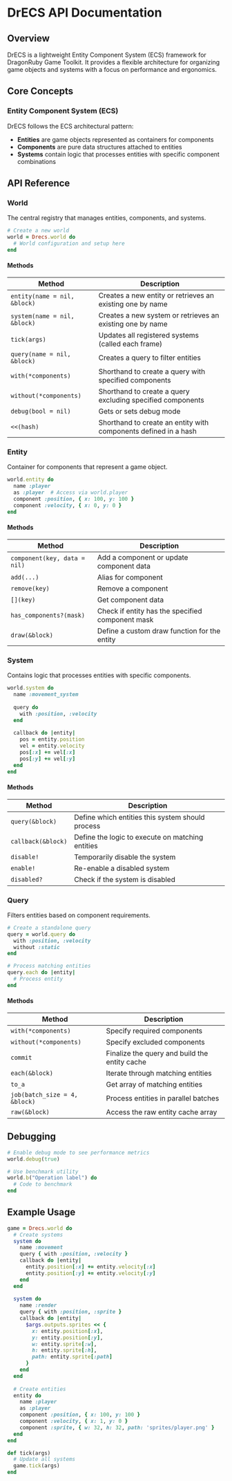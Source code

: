 # DrECS API Documentation

## Overview

DrECS is a lightweight Entity Component System (ECS) framework for DragonRuby Game Toolkit. It provides a flexible architecture for organizing game objects and systems with a focus on performance and ergonomics.

## Core Concepts

### Entity Component System (ECS)

DrECS follows the ECS architectural pattern:

- **Entities** are game objects represented as containers for components
- **Components** are pure data structures attached to entities
- **Systems** contain logic that processes entities with specific component combinations

## API Reference

### World

The central registry that manages entities, components, and systems.

```ruby
# Create a new world
world = Drecs.world do
  # World configuration and setup here
end
```

#### Methods

| Method | Description |
|--------|-------------|
| `entity(name = nil, &block)` | Creates a new entity or retrieves an existing one by name |
| `system(name = nil, &block)` | Creates a new system or retrieves an existing one by name |
| `tick(args)` | Updates all registered systems (called each frame) |
| `query(name = nil, &block)` | Creates a query to filter entities |
| `with(*components)` | Shorthand to create a query with specified components |
| `without(*components)` | Shorthand to create a query excluding specified components |
| `debug(bool = nil)` | Gets or sets debug mode |
| `<<(hash)` | Shorthand to create an entity with components defined in a hash |

### Entity

Container for components that represent a game object.

```ruby
world.entity do
  name :player
  as :player  # Access via world.player
  component :position, { x: 100, y: 100 }
  component :velocity, { x: 0, y: 0 }
end
```

#### Methods

| Method | Description |
|--------|-------------|
| `component(key, data = nil)` | Add a component or update component data |
| `add(...)` | Alias for component |
| `remove(key)` | Remove a component |
| `[](key)` | Get component data |
| `has_components?(mask)` | Check if entity has the specified component mask |
| `draw(&block)` | Define a custom draw function for the entity |

### System

Contains logic that processes entities with specific components.

```ruby
world.system do
  name :movement_system
  
  query do
    with :position, :velocity
  end
  
  callback do |entity|
    pos = entity.position
    vel = entity.velocity
    pos[:x] += vel[:x]
    pos[:y] += vel[:y]
  end
end
```

#### Methods

| Method | Description |
|--------|-------------|
| `query(&block)` | Define which entities this system should process |
| `callback(&block)` | Define the logic to execute on matching entities |
| `disable!` | Temporarily disable the system |
| `enable!` | Re-enable a disabled system |
| `disabled?` | Check if the system is disabled |

### Query

Filters entities based on component requirements.

```ruby
# Create a standalone query
query = world.query do
  with :position, :velocity
  without :static
end

# Process matching entities
query.each do |entity|
  # Process entity
end
```

#### Methods

| Method | Description |
|--------|-------------|
| `with(*components)` | Specify required components |
| `without(*components)` | Specify excluded components |
| `commit` | Finalize the query and build the entity cache |
| `each(&block)` | Iterate through matching entities |
| `to_a` | Get array of matching entities |
| `job(batch_size = 4, &block)` | Process entities in parallel batches |
| `raw(&block)` | Access the raw entity cache array |




## Debugging

```ruby
# Enable debug mode to see performance metrics
world.debug(true)

# Use benchmark utility
world.b("Operation label") do
  # Code to benchmark
end
```

## Example Usage

```ruby
game = Drecs.world do
  # Create systems
  system do
    name :movement
    query { with :position, :velocity }
    callback do |entity|
      entity.position[:x] += entity.velocity[:x]
      entity.position[:y] += entity.velocity[:y]
    end
  end
  
  system do
    name :render
    query { with :position, :sprite }
    callback do |entity|
      $args.outputs.sprites << {
        x: entity.position[:x],
        y: entity.position[:y],
        w: entity.sprite[:w],
        h: entity.sprite[:h],
        path: entity.sprite[:path]
      }
    end
  end
  
  # Create entities
  entity do
    name :player
    as :player
    component :position, { x: 100, y: 100 }
    component :velocity, { x: 1, y: 0 }
    component :sprite, { w: 32, h: 32, path: 'sprites/player.png' }
  end
end

def tick(args)
  # Update all systems
  game.tick(args)
end